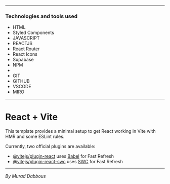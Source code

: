 ####

---

### Technologies and tools used

- HTML
- Styled Components
- JAVASCRIPT
- REACTJS
- React Router
- React Icons
- Supabase
- NPM
-
- GIT
- GITHUB
- VSCODE
- MIRO

---

# React + Vite

This template provides a minimal setup to get React working in Vite with HMR and some ESLint rules.

Currently, two official plugins are available:

- [@vitejs/plugin-react](https://github.com/vitejs/vite-plugin-react/blob/main/packages/plugin-react/README.md) uses [Babel](https://babeljs.io/) for Fast Refresh
- [@vitejs/plugin-react-swc](https://github.com/vitejs/vite-plugin-react-swc) uses [SWC](https://swc.rs/) for Fast Refresh

---

_By Murad Dabbous_
